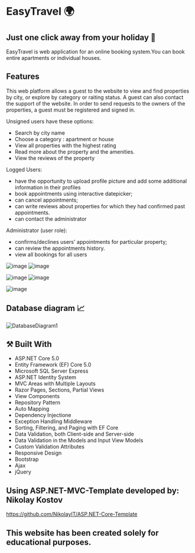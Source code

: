 # EasyTravel :earth_africa:
## Just one click away from your holiday :see_no_evil:
EasyTravel is web application for an online booking system.You can book entire apartments or individual houses.
## Features
This web platform allows a guest to the website to view and find properties by city, or explore by category or raiting status.
A guest can also contact the support of the website. In order to send requests to the owners of the properties, a guest must be registered and signed in.

Unsigned users have these options:
- Search by city name
- Choose a category : apartment or house
-	View all properties with the highest rating
-	Read more about the property and the amenities.
-	View the reviews of the property

Logged Users:
- have the opportunity to upload profile picture and add some additional information in their profiles
-	book appointments using interactive datepicker;
-	can cancel appointments;
-	can write reviews about properties for which they had confirmed past appointments.
-	can contact the administrator

Administrator (user role):
-	confirms/declines users' appointments for particular property;
-	can review the appointments history.
-	view all bookings for all users

![image](https://user-images.githubusercontent.com/66990772/121688200-da9fa700-cacb-11eb-87b1-f23b4f0bfc24.png)
![image](https://user-images.githubusercontent.com/66990772/121688488-2fdbb880-cacc-11eb-804a-bf064911a17f.png)

![image](https://user-images.githubusercontent.com/66990772/121688286-f2772b00-cacb-11eb-9d65-349288671ea1.png)
![image](https://user-images.githubusercontent.com/66990772/121693737-12115200-cad2-11eb-8bb4-072714af302e.png)

![image](https://user-images.githubusercontent.com/66990772/121690223-408d2e00-cace-11eb-9fb6-0fe7e5885c84.png)

## Database diagram :chart_with_upwards_trend:
![DatabaseDiagram1](https://user-images.githubusercontent.com/66990772/121698818-0ecc9500-cad7-11eb-9290-854992d2314e.png)


## ⚒️ Built With
- ASP.NET Core 5.0
- Entity Framework (EF) Core 5.0
- Microsoft SQL Server Express
- ASP.NET Identity System
- MVC Areas with Multiple Layouts
- Razor Pages, Sections, Partial Views
- View Components
- Repository Pattern
- Auto Мapping
- Dependency Injectione
- Exception Handling Middleware
- Sorting, Filtering, and Paging with EF Core
- Data Validation, both Client-side and Server-side
- Data Validation in the Models and Input View Models
- Custom Validation Attributes
- Responsive Design
- Bootstrap
- Ajax
- jQuery

## Using ASP.NET-MVC-Template developed by: Nikolay Kostov
https://github.com/NikolayIT/ASP.NET-Core-Template
## This website has been created solely for educational purposes.
